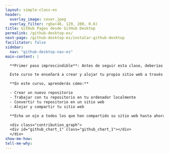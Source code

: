 ```yaml
---
layout: simple-class-es
header:
  overlay_image: cover.jpeg
  overlay_filter: rgba(46, 129, 200, 0.6)
title: GitHub Pages desde GitHub Desktop
permalink: /github-desktop-es/
next-page: /github-desktop-es/instalar-github-desktop
facilitator: false
sidebar:
  nav: "github-desktop-nav-es"
main-content: |

  **Primer paso imprescindible**: Antes de seguir esta clase, deberías completar nuestro curso [Introducción a GitHub](../intro-to-github-es/).

  Este curso te enseñará a crear y alojar tu propio sitio web a través de GitHub, utilizando GitHub Desktop.

  **En este curso, aprenderás cómo:**

  - Crear un nuevo repositorio
  - Trabajar con tu repositorio en tu ordenador localmente
  - Convertir tu repositorio en un sitio web
  - Alojar y compartir tu sitio web

  **Echa un ojo a todos los que han compartido su sitio web hasta ahora en este Gráfico de contribuciones:**

  <div class="contribution_graph">
  <div id="github_chart_1" class="github_chart_1"></div>
  </div>
show-me-how:
tell-me-why:
---
```

